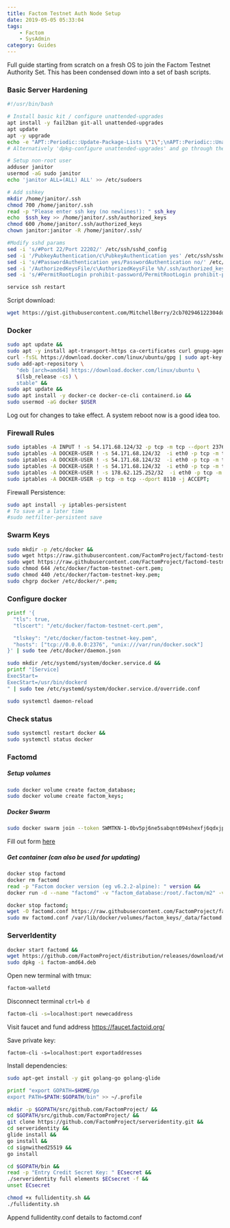 ```yaml
---
title: Factom Testnet Auth Node Setup
date: 2019-05-05 05:33:04
tags: 
    - Factom
    - SysAdmin
category: Guides
---
```


Full guide starting from scratch on a fresh OS to join the Factom Testnet Authority Set. This has been condensed down into a set of bash scripts.   

<!--more-->

### Basic Server Hardening

```bash
#!/usr/bin/bash

# Install basic kit / configure unattended-upgrades
apt install -y fail2ban git-all unattended-upgrades
apt update
apt -y upgrade
echo -e "APT::Periodic::Update-Package-Lists \"1\";\nAPT::Periodic::Unattended-Upgrade \"1\";\n" > /etc/apt/apt.conf.d/20auto-upgrades
# Alternatively 'dpkg-configure unattended-upgrades' and go through the graphical menu

# Setup non-root user
adduser janitor
usermod -aG sudo janitor
echo 'janitor ALL=(ALL) ALL' >> /etc/sudoers

# Add sshkey
mkdir /home/janitor/.ssh
chmod 700 /home/janitor/.ssh
read -p "Please enter ssh key (no newlines!): " ssh_key
echo  $ssh_key >> /home/janitor/.ssh/authorized_keys
chmod 600 /home/janitor/.ssh/authorized_keys
chown janitor:janitor -R /home/janitor/.ssh/

#Modify sshd params
sed -i 's/#Port 22/Port 22202/' /etc/ssh/sshd_config
sed -i '/PubkeyAuthentication/c\PubkeyAuthentication yes' /etc/ssh/sshd_config
sed -i 's/#PasswordAuthentication yes/PasswordAuthentication no/' /etc/ssh/sshd_config
sed -i '/AuthorizedKeysFile/c\AuthorizedKeysFile %h/.ssh/authorized_keys' /etc/ssh/sshd_config
sed -i 's/#PermitRootLogin prohibit-password/PermitRootLogin prohibit-password/' /etc/ssh/sshd_config

service ssh restart
```

Script download:

```bash 
wget https://gist.githubusercontent.com/MitchellBerry/2cb702946122304ddb674d996a81006f/raw/4166fc308539b76fcfa0ef94570485c679becd28/basic-server-setup.sh
```

### Docker

```bash
sudo apt update &&
sudo apt -y install apt-transport-https ca-certificates curl gnupg-agent software-properties-common &&
curl -fsSL https://download.docker.com/linux/ubuntu/gpg | sudo apt-key add - &&
sudo add-apt-repository \
   "deb [arch=amd64] https://download.docker.com/linux/ubuntu \
   $(lsb_release -cs) \
   stable" &&
sudo apt update &&
sudo apt install -y docker-ce docker-ce-cli containerd.io &&
sudo usermod -aG docker $USER
```

Log out for changes to take effect. A system reboot now is a good idea too.


### Firewall Rules
```bash
sudo iptables -A INPUT ! -s 54.171.68.124/32 -p tcp -m tcp --dport 2376 -m conntrack --ctstate NEW,ESTABLISHED -j REJECT --reject-with icmp-port-unreachable;
sudo iptables -A DOCKER-USER ! -s 54.171.68.124/32  -i eth0 -p tcp -m tcp --dport 8090 -j REJECT --reject-with icmp-port-unreachable;
sudo iptables -A DOCKER-USER ! -s 54.171.68.124/32  -i eth0 -p tcp -m tcp --dport 2222 -j REJECT --reject-with icmp-port-unreachable;
sudo iptables -A DOCKER-USER ! -s 54.171.68.124/32  -i eth0 -p tcp -m tcp --dport 8088 -j REJECT --reject-with icmp-port-unreachable;
sudo iptables -A DOCKER-USER ! -s 178.62.125.252/32  -i eth0 -p tcp -m tcp --dport 8088 -j REJECT --reject-with icmp-port-unreachable;
sudo iptables -A DOCKER-USER -p tcp -m tcp --dport 8110 -j ACCEPT;
```

Firewall Persistence:

```bash
sudo apt install -y iptables-persistent
# To save at a later time
#sudo netfilter-persistent save
```

### Swarm Keys
```bash
sudo mkdir -p /etc/docker &&
sudo wget https://raw.githubusercontent.com/FactomProject/factomd-testnet-toolkit/master/tls/cert.pem -O /etc/docker/factom-testnet-cert.pem &&
sudo wget https://raw.githubusercontent.com/FactomProject/factomd-testnet-toolkit/master/tls/key.pem -O /etc/docker/factom-testnet-key.pem &&
sudo chmod 644 /etc/docker/factom-testnet-cert.pem;
sudo chmod 440 /etc/docker/factom-testnet-key.pem;
sudo chgrp docker /etc/docker/*.pem;

```

### Configure docker
```bash
printf '{
  "tls": true,
  "tlscert": "/etc/docker/factom-testnet-cert.pem",

  "tlskey": "/etc/docker/factom-testnet-key.pem",
  "hosts": ["tcp://0.0.0.0:2376", "unix:///var/run/docker.sock"]
}' | sudo tee /etc/docker/daemon.json 
```


```bash
sudo mkdir /etc/systemd/system/docker.service.d &&
printf "[Service]
ExecStart=
ExecStart=/usr/bin/dockerd
" | sudo tee /etc/systemd/system/docker.service.d/override.conf
```

```bash
sudo systemctl daemon-reload
```

### Check status
```bash
sudo systemctl restart docker &&
sudo systemctl status docker
```

### Factomd
##### Setup volumes
```bash
sudo docker volume create factom_database;
sudo docker volume create factom_keys;
```

##### Docker Swarm
```bash
sudo docker swarm join --token SWMTKN-1-0bv5pj6ne5sabqnt094shexfj6qdxjpuzs0dpigckrsqmjh0ro-87wmh7jsut6ngmn819ebsqk3m 54.171.68.124:2377
```

Fill out form [here](https://docs.google.com/forms/d/e/1FAIpQLSd-t33chnGOyLZ6kJ-QC-L0EgOExzY7GQ8y9e0I0E4AIbdKBQ/viewform)

##### Get container (can also be used for updating)
```bash
docker stop factomd
docker rm factomd
read -p "Factom docker version (eg v6.2.2-alpine): " version &&
docker run -d --name "factomd" -v "factom_database:/root/.factom/m2" -v "factom_keys:/root/.factom/private" --restart unless-stopped -p "8088:8088" -p "8090:8090" -p "8110:8110" -l "name=factomd" factominc/factomd:$version -broadcastnum=16 -network=CUSTOM -customnet=fct_community_test -startdelay=600 -faulttimeout=120 -config=/root/.factom/private/factomd.conf
```

```bash
docker stop factomd; 
wget -O factomd.conf https://raw.githubusercontent.com/FactomProject/factomd-testnet-toolkit/master/factomd.conf.EXAMPLE &&
sudo mv factomd.conf /var/lib/docker/volumes/factom_keys/_data/factomd.conf
```

### ServerIdentity
```bash
docker start factomd &&
wget https://github.com/FactomProject/distribution/releases/download/v6.1.0/factom-amd64.deb &&
sudo dpkg -i factom-amd64.deb
```

Open new terminal with tmux:
```bash
factom-walletd
```

Disconnect terminal `ctrl+b d`

```bash
factom-cli -s=localhost:port newecaddress
```

Visit faucet and fund address https://faucet.factoid.org/

Save private key:
```
factom-cli -s=localhost:port exportaddresses
```

Install dependencies:
```bash
sudo apt-get install -y git golang-go golang-glide
```

```bash
printf "export GOPATH=$HOME/go
export PATH=$PATH:$GOPATH/bin" >> ~/.profile
```

```bash
mkdir -p $GOPATH/src/github.com/FactomProject/ &&
cd $GOPATH/src/github.com/FactomProject/ &&
git clone https://github.com/FactomProject/serveridentity.git &&
cd serveridentity &&
glide install &&
go install &&
cd signwithed25519 &&
go install
``` 

```bash
cd $GOPATH/bin &&
read -p "Entry Credit Secret Key: " ECsecret &&
./serveridentity full elements $ECsecret -f &&
unset ECsecret 
```

```bash
chmod +x fullidentity.sh &&
./fullidentity.sh
```

Append fullidentity.conf details to factomd.conf

